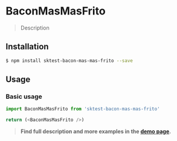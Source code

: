 # BaconMasMasFrito

> Description

<!-- ![](./assets/preview.png) -->

## Installation

```sh
$ npm install sktest-bacon-mas-mas-frito --save
```

## Usage

### Basic usage
```js
import BaconMasMasFrito from 'sktest-bacon-mas-mas-frito'

return (<BaconMasMasFrito />)
```


> **Find full description and more examples in the [demo page](#).**